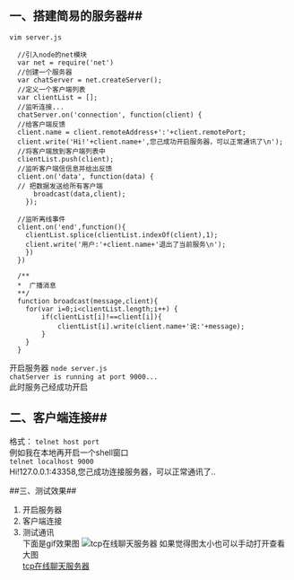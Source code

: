 <!--
author: 小莫
date: 2016-05-13
title: 使用nodejs搭建一个简易的即时聊天软件
tags: node
category: nodejs之net模块
status: publish
summary: 最近在学习node，跟着书上的例子写的一个基于net模块的tcp服务器，感觉挺有意思在此分享一下。
-->
## 一、搭建简易的服务器##
`vim server.js`
```
  //引入node的net模块
  var net = require('net')
  //创建一个服务器
  var chatServer = net.createServer();
  //定义一个客户端列表
  var clientList = [];
  //监听连接...
  chatServer.on('connection', function(client) {
  //给客户端反馈
  client.name = client.remoteAddress+':'+client.remotePort;
  client.write('Hi!'+client.name+',您己成功开启服务器，可以正常通讯了\n');
  //将客户端放到客户端列表中
  clientList.push(client);
  //监听客户端信信息并给出反馈
  client.on('data', function(data) {
  // 把数据发送给所有客户端
      broadcast(data,client);
    });

  //监听离线事件
  client.on('end',function(){
    clientList.splice(clientList.indexOf(client),1);
    client.write('用户:'+client.name+'退出了当前服务\n');
    })
  })

  /**
  *  广播消息
  **/
  function broadcast(message,client){
    for(var i=0;i<clientList.length;i++) {
        if(clientList[i]!==client[i]){
            clientList[i].write(client.name+'说:'+message);
        }
    }
  }
```
开启服务器
`node server.js`   
`chatServer is running at port 9000...`  
此时服务己经成功开启

## 二、客户端连接##
格式： `telnet host port`  
例如我在本地再开启一个shell窗口  
 `telnet localhost 9000`  
 Hi!127.0.0.1:43358,您己成功连接服务器，可以正常通讯了..

 ##三、测试效果##
1. 开启服务器
2. 客户端连接
3. 测试通讯  
下面是gif效果图
![tcp在线聊天服务器](./../img/tcpServer.gif)
如果觉得图太小也可以手动打开查看大图  
[tcp在线聊天服务器](./../img/tcpServer.gif)
